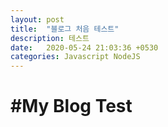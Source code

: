 ```yaml
---
layout: post
title:  "블로그 처음 테스트"
description: 테스트
date:   2020-05-24 21:03:36 +0530
categories: Javascript NodeJS
---
```


#My Blog Test
=============